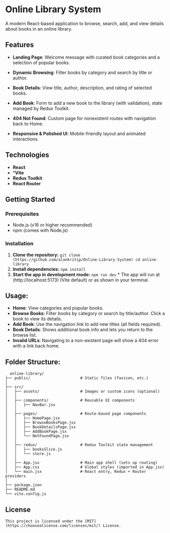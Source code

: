 # Online Library System
 A modern React-based application to browse, search, add, and view details about books in an online library.

## Features
 * **Landing Page**: Welcome message with curated book categories and a selection of popular books.

 * **Dynamic Browsing**: Filter books by category and search by title or author.

 * **Book Details**: View title, author, description, and rating of selected books.

 * **Add Book**: Form to add a new book to the library (with validation), state managed by Redux Toolkit.

 * **404 Not Found**: Custom page for nonexistent routes with navigation back to Home.

 * **Responsive & Polished UI**: Mobile-friendly layout and animated interactions.

 ## Technologies
 * **React**
 * ***Vite**
 * **Redux Toolkit**
 * **React Router**

 ## Getting Started
  
  ### Prerequisites
  + Node.js (v16 or higher recommended)
  + npm (comes with Node.js)

  ### Installation
   1. **Clone the repository:**
    ```
    git clone (https://github.com/alankritip/Online-Library-System)
    cd online-library
    ```
   2. **Install dependencies:**
    ```
    npm install
    ```
   3. **Start the app in development mode:**
    ```
    npm run dev
    ```
    * The app will run at (http://localhost:5173) (Vite default) or as shown in your terminal.

 ## Usage:
  * **Home**: View categories and popular books.
  * **Browse Books**: Filter books by category or search by title/author. Click a book to view its details.
  * **Add Book**: Use the navigation link to add new titles (all fields required).
  * **Book Details**: Shows additional book info and lets you return to the browse list.
  * **Invalid URLs**: Navigating to a non-existent page will show a 404 error with a link back home.

 ## Folder Structure: 

```plain
  online-library/
├── public/                      # Static files (favicon, etc.)
│
├── src/
│   ├── assets/                  # Images or custom icons (optional)
│   │
│   ├── components/              # Reusable UI components
│   │   ├── NavBar.jsx
│   │
│   ├── pages/                   # Route-based page components
│   │   ├── HomePage.jsx
│   │   ├── BrowseBooksPage.jsx
│   │   ├── BookDetailsPage.jsx
│   │   ├── AddBookPage.jsx
│   │   └── NotFoundPage.jsx
│   │
│   ├── redux/                   # Redux Toolkit state management
│   │   ├── booksSlice.js
│   │   └── store.js
│   │
│   ├── App.jsx                  # Main app shell (sets up routing)
│   ├── App.css                  # Global styles (imported in App.jsx)
│   └── main.jsx                 # React entry, Redux + Router providers
│
├── package.json
├── README.md
└── vite.config.js
```

 ## License
    This project is licensed under the [MIT](https://choosealicense.com/licenses/mit/) License.
